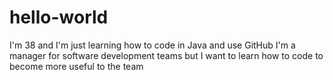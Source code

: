 # hello-world
I'm 38 and I'm just learning how to code in Java and use GitHub
I'm a manager for software development teams but I want to learn how to code
to become more useful to the team
